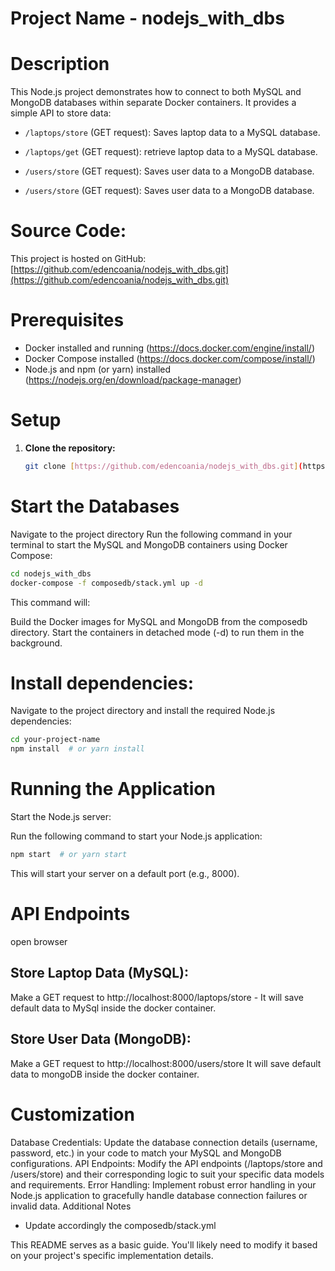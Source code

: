 # Project Name - nodejs_with_dbs

# Description

This Node.js project demonstrates how to connect to both MySQL and MongoDB databases within separate Docker containers. It provides a simple API to store data:

- `/laptops/store` (GET request): Saves laptop data to a MySQL database.
- `/laptops/get` (GET request): retrieve laptop data to a MySQL database.

- `/users/store` (GET request): Saves user data to a MongoDB database.
- `/users/store` (GET request): Saves user data to a MongoDB database.
# Source Code:

This project is hosted on GitHub: [https://github.com/edencoania/nodejs_with_dbs.git](https://github.com/edencoania/nodejs_with_dbs.git)

# Prerequisites

- Docker installed and running (https://docs.docker.com/engine/install/)
- Docker Compose installed (https://docs.docker.com/compose/install/)
- Node.js and npm (or yarn) installed (https://nodejs.org/en/download/package-manager)

# Setup

1. **Clone the repository:**

   ```bash
   git clone [https://github.com/edencoania/nodejs_with_dbs.git](https://github.com/edencoania/nodejs_with_dbs.git)


# Start the Databases

Navigate to the project directory 
Run the following command in your terminal to start the MySQL and MongoDB containers using Docker Compose:

   ```bash
   cd nodejs_with_dbs
   docker-compose -f composedb/stack.yml up -d 
   ```

This command will:

Build the Docker images for MySQL and MongoDB from the composedb directory.
Start the containers in detached mode (-d) to run them in the background.

# Install dependencies:

Navigate to the project directory and install the required Node.js dependencies:

 ```Bash
cd your-project-name
npm install  # or yarn install
 ```

# Running the Application

Start the Node.js server:

Run the following command to start your Node.js application:

 ```Bash
npm start  # or yarn start
 ```
This will start your server on a default port (e.g., 8000).

# API Endpoints
open browser 

## Store Laptop Data (MySQL):

Make a GET request to http://localhost:8000/laptops/store - It will save default data to MySql inside the docker container.

## Store User Data (MongoDB):

Make a GET request to http://localhost:8000/users/store It will save default data to mongoDB inside the docker container.


# Customization

Database Credentials: Update the database connection details (username, password, etc.) in your code to match your MySQL and MongoDB configurations.
API Endpoints: Modify the API endpoints (/laptops/store and /users/store) and their corresponding logic to suit your specific data models and requirements.
Error Handling: Implement robust error handling in your Node.js application to gracefully handle database connection failures or invalid data.
Additional Notes

- Update accordingly the composedb/stack.yml

This README serves as a basic guide. You'll likely need to modify it based on your project's specific implementation details.

